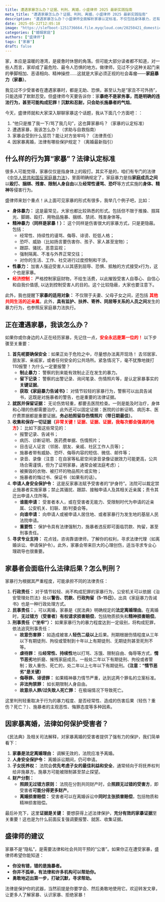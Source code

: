 ```yaml
---
title: 遭遇家暴怎么办？证据、判刑、离婚，小盛律师 2025 最新实践指南
meta_title: "遭遇家暴怎么办？证据、判刑、离婚，小盛律师 2025 最新实践指南"
description: "遭遇家暴怎么办？小盛律师全面解析家暴认定标准，不仅包括身体暴力，还有精神暴力、性暴力和经济控制。文章详细指导受害者自救步骤：报警留取证据、就医固定伤情、申请人身安全保护令。同时剖析家暴者可能面临的行政、民事和刑事责任，包括拘留、赔偿甚至坐牢。对于因家暴离婚，法律将优先保护受害方权益，包括子女抚养权和财产分割。记住，家暴不是家务事，而是违法行为，勇敢维权是唯一正确选择。"
date: 2025-05-22T12:05:18
image: "https://slefboot-1251736664.file.myqcloud.com/20250421_domestic_violence_cover.webp"
categories: ["婚姻家庭"]
authors: ["盛律师"]
tags: ["家暴"]
draft: false
---
```


家，本应是温暖的港湾，是疲惫时休憩的角落。但可能大部分读者都不知道，对一些人而言，家却成了最危险、最令人恐惧的地方。做律师，见过不少这种关起门来的拳脚相加、恶语相向、精神操控……这就是大家必须正视的社会毒瘤——**家庭暴力（家暴）**。

我见过不少受害者在遭遇家暴时，都是无助、恐惧，甚至认为是“家丑不可外扬”，只能选择了默默忍受。但盛律师今天要告诉你：家**暴绝不是家务事，而是明确的违法行为，甚至可能构成犯罪！沉默和忍耐，只会助长施暴者的气焰**。

今天，盛律师就和大家深入聊聊家暴这个话题，我从下面几个方面吧：：

1.  “他只是推了我一下/骂了我几句”，这也算家暴吗？（家暴的认定标准）
2.  遭遇家暴，我该怎么办？（求助与自救指南）
3.  家暴会受到什么惩罚？能让对方坐牢吗？（法律责任）
4.  因家暴离婚，法律有哪些保护规定？（离婚最新指引）

## 什么样的行为算“家暴”？法律认定标准

很多人可能觉得，家暴仅仅是指身体上的殴打。其实不是的，咱们有专门的法律《[中华人民共和国反家庭暴力法](https://www.gov.cn/zhengce/2015-12/28/content_5029898.htm)》，里面明确规定了，家庭暴力是指**家庭成员之间**以**殴打、捆绑、残害、限制人身自由**以及**经常性谩骂、恐吓**等方式实施的**身体、精神**等侵害行为。

盛律师来划个重点！从上面可见家暴的形式有很多，我举几个例子吧，比如：

* **身体暴力：** 这是最常见，大家也都比较熟悉的形式。包括但不限于推搡、掴耳光、脚踢、殴打、用物品施暴、捆绑、禁闭、残害身体等。
* **精神暴力（同样是家暴！）：** 这个同样是伤害很大的家暴方式，只是更隐蔽。包括：
    * 经常性、持续性的谩骂、侮辱、诽谤、贬低人格；
    * 恐吓、威胁（比如扬言要伤害你、孩子、家人甚至宠物）；
    * 跟踪、骚扰、恶意监视；
    * 强制隔离、不准与外界正常交往；
    * 对你的生活、工作、社交进行过度控制和干涉。
* **性暴力：** 加害人强迫受害人以其感到屈辱、恐惧、抵触的方式接受x行为，这个也是家暴。
* **<span style="color: red;">经济控制：</span>** 严格控制家庭财物，不给生活费，以此摧毁受害人自尊心、自信心和自我价值感, 以达到控制受害人的目的。这个比较隐蔽，大家也要注意下。

此外，我也提醒下**家暴的适用对象：** 不仅限于夫妻、父母子女之间，还包括 **<span style="color: red;">其他共同生活的近亲属</span>**。此外，**具有监护、扶养、寄养、同居等关系的人员之间**发生的暴力行为，也参照反家庭暴力法执行。
## 正在遭遇家暴，我该怎么办？

如果你或你身边的人正在经历家暴，先记住一点，**<span style="color: red;">安全永远是第一位的！</span>** 以下步骤至关重要：

1. **首先呢要确保安全**：如果正处于危险之中，尽量想办法离开现场！ 去邻居家、朋友家、亲戚家，或者任何安全的公共场所。紧急情况下，毫不犹豫地拨打110报警！为什么一定要报警？ 
    * **制止暴力：** 警察的到来能有效制止正在发生的暴力。
    * **留下记录：** 警察的出警记录、询问笔录、伤情照片等，是认定家暴事实的**关键证据**。
    * **获取《家庭暴力告诫书》：** 对情节较轻的家暴行为，警察可以出具告诫书，这既是对施暴者的警告，也是重要的法律证据。
2.  **就医并保留证据：** 无论伤势轻重，都要去医院检查。一则是能及时治疗，身体和心理的伤都需要治疗。此外还可以固定证据：医院的诊断证明、病历本、医疗费票据都是重要证据。**务必拍照留存伤情照片（带日期最佳）**。
3.  **收集和保存一切证据（<span style="color: red;">非常关键！证据、证据、证据，我每次都会强调的地方</span>）：** 比如下面这些常见的：
    * 报警记录、告诫书；
    * 病历、诊断证明、医药费单据、伤情照片；
    * 目击证人证言（邻居、朋友、亲戚、社区工作人员等）；
    * 施暴者带有威胁、恐吓、侮辱内容的短信、微信、邮件等；
    * 录音、录像（注意：在自家等私密空间录音录像证据效力可能更高，公共场合需谨慎，但为了证明家暴，通常会被法庭考虑）；
    * 被撕毁的衣物、被打坏的物品照片或实物；
    * 施暴者的悔过书、保证书（如果有的话）。
4.  **申请人身安全保护令：** 这是反家暴法赋予受害者的“护身符”。法院可以裁定禁止施暴者实施家暴；禁止其骚扰、跟踪、接触申请人及其相关近亲属；责令其迁出申请人住所等。
    * **谁能申请：** 受害者本人，或在受害者无能力、受限制时代为申请的近亲属、公安机关、妇联、居/村委会等。
    * **向谁申请：** 向申请人或被申请人居住地、或者家暴行为发生地的基层人民法院申请。
    * **重要性：** 保护令具有法律强制力，施暴者违反即可面临罚款、拘留，甚至刑事责任。
5.  **寻求专业支持：** 花点钱，咨询靠谱律师，了解你的权利，寻求法律代理（如离婚诉讼、申请保护令）。此外，家暴会带来巨大的心理创伤，适当寻求专业心理疏导也很重要。
## 家暴者会面临什么法律后果？怎么判刑？

家暴行为根据其严重程度，可能承担不同的法律责任：

1.  **行政责任：** 对于情节较轻、尚不构成犯罪的家暴行为，公安机关可以依据《治安管理处罚法》处以**警告、罚款、行政拘留（5-15日）**。出具《家庭暴力告诫书》也是一种行政处理方式。
2.  **民事责任：**，可以离婚，家暴是《民法典》明确规定的**法定离婚理由**。在离婚时，**无过错方（受害者）有权请求损害赔偿**，包括物质损失和**精神损害赔偿**。
3.  **刑事责任（“坐牢”）：** 如果家暴行为的暴力程度达到一定级别，将构成犯罪，依法追究刑事责任：
    * **故意伤害罪：** 如造成被害人**轻伤二级以上**后果。刑期根据伤情程度从三年以下有期徒刑、拘役或管制到十年以上有期徒刑、无期徒刑甚至死刑不等。
    * **虐待罪：** 指**经常性、持续性**地以打骂、冻饿、限制自由、侮辱等方式，**情节恶劣**地折磨、摧残家庭成员。一般处二年以下有期徒刑、拘役或者管制；致人重伤、死亡的，处二年以上七年以下有期徒刑。**（注意：“情节恶劣”是关键）**
    * **侮辱罪、诽谤罪：** 如果精神暴力情节严重，达到这两个罪名的立案标准。
    * **非法拘禁罪：** 如长期限制人身自由。
    * **故意杀人罪/过失致人死亡罪：** 在极端情况下导致死亡。

这里判刑轻重取决于行为的暴力程度、是否经常性、造成的伤害后果（轻伤？重伤？死亡？）、施暴者的主观恶性、悔罪态度等多种因素。

## 因家暴离婚，法律如何保护受害者？

《民法典》及相关司法解释，对家暴离婚的受害者提供了强有力的保护，我们简单看下：

1.  **家暴是法定离婚理由：** 调解无效的，法院应准予离婚。
2.  **人身安全保护令：** 离婚诉讼期间，仍可申请。
3.  **子女抚养权：** 法院会**优先考虑子女的最佳利益和安全**，通常倾向于将抚养权判给非施暴方。施暴方可能被限制甚至禁止探望。
4.  **财产分割：**
    * **照顾无过错方原则：** 法院在分割共同财产时，会**照顾无过错的受害方**，即受害者**可能分得更多财产**。
    * **离婚损害赔偿：** 受害者可以在离婚诉讼中**同时主张损害赔偿**，包括物质和精神损害赔偿。

最后补充下，这里**证据是关键：** 要想获得上述法律保护，**充分有效的家暴证据**至关重要！这也是为什么前面反复强调要报警、就医、收集证据。

## 盛律师的建议

家暴不是“隐私”，是需要法律和社会共同干预的“公害”。如果你正在遭受家暴，盛律师希望你能知道：

* **你没有错，错的是施暴者。**
* **你并不孤单，有法律和许多机构可以帮助你。**
* **勇敢地迈出第一步，打破沉默，寻求帮助。**

法律是保护你的武器，当然前提是你要学会、然后勇敢地使用它。欢迎转发文章，让更多人了解家暴、认识家暴、拒绝家暴！